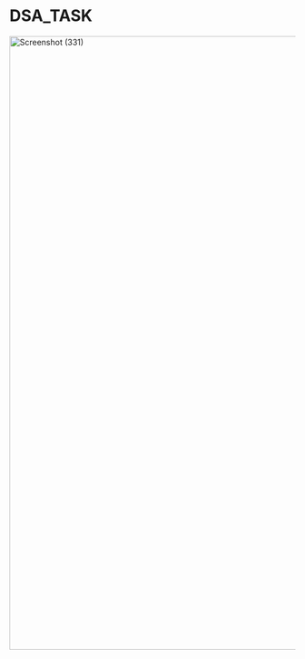 # DSA_TASK
<img width="1920" height="1080" alt="Screenshot (331)" src="https://github.com/user-attachments/assets/bf4a9caf-0462-4879-b935-bc4612450fed" />
